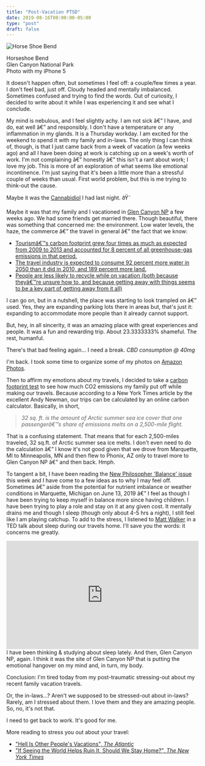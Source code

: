 ```yaml
---
title: "Post-Vacation PTSD"
date: 2019-08-16T00:00:00-05:00
type: "post"
draft: false
---
```


![Horse Shoe Bend](/data/images/Horse_Shoe_Bend.jpg)
<figcaption>
Horseshoe Bend<br>
Glen Canyon National Park<br>
Photo with my iPhone 5
</figcaption>

It doesn't happen often, but sometimes I feel off: a couple/few times a year. I don't feel bad, just off.
Cloudy headed and mentally imbalanced. Sometimes confused and trying to find the words. Out of curiosity,
I decided to write about it while I was experiencing it and see what I conclude.

My mind is nebulous, and I feel slightly achy. I am not sick â€” I have, and do, eat well â€” and responsibly. I don't have a temperature or any inflammation in my glands. It is a Thursday workday. I am excited for the weekend to spend it with my family and in-laws. The only thing I can think of, though, is that I just came back from a week of vacation (a few weeks ago) and all I have been doing at work is catching up on a week's worth of work. I'm not complaining â€” honestly â€” this isn't a rant about work; I love my job. This is more of an exploration of what seems like emotional incontinence. I'm just saying that it's been a little more than a stressful couple of weeks than usual. First world problem, but this is me trying to think-out the cause.

Maybe it was the [Cannabidiol](https://pubchem.ncbi.nlm.nih.gov/compound/644019) I had last night. ðŸ˜

Maybe it was that my family and I vacationed in [Glen Canyon NP](https://www.nps.gov/glca/index.htm) a few weeks ago. We had some friends get married there. Though beautiful, there was something that concerned me: the environment. Low water levels, the haze, the commerce â€” the travel in general â€” the fact that we know:

- [Tourismâ€™s carbon footprint grew four times as much as expected from 2009 to 2013 and accounted for 8 percent of all greenhouse-gas emissions in that period.](https://www.researchgate.net/publication/324992370_The_carbon_footprint_of_global_tourism)
- [The travel industry is expected to consume 92 percent more water in 2050 than it did in 2010, and 189 percent more land.](https://www.researchgate.net/publication/273901806_Assessing_tourism's_global_environmental_impact_1900-2050)
- [People are less likely to recycle while on vacation (both because theyâ€™re unsure how to, and because getting away with things seems to be a key part of getting away from it all)](https://www.tandfonline.com/doi/full/10.1080/21639159.2019.1577158?scroll=top&needAccess=true&)

I can go on, but in a nutshell, the place was starting to look trampled on â€” used. Yes, they are expanding parking lots there in areas but, that's just it: expanding to accommodate more people than it already cannot support.

But, hey, in all sincerity, it was an amazing place with great experiences and people. It was a fun and rewarding trip. About 23.3333333% shameful. The rest, humanful.

There's that bad feeling again... I need a break. *CBD consumption @ 40mg*

I'm back. I took some time to organize some of my photos on [Amazon Photos](//www.amazon.com/photos/shared/azjWTYJWRzWYfUdK_0zhCA.3WPkmnXaDMaR-tzEXvZ6cn).

Then to affirm my emotions about my travels, I decided to take a [carbon footprint test](//www.atmosfair.de/en/offset/flight) to see how much CO2 emissions my family put off while making our travels. Because according to a New York Times article by the excellent Andy Newman, our trips can be calculated by an online carbon calculator. Basically, in short,

> *32 sq. ft. is the amount of Arctic summer sea ice cover that one passengerâ€™s share of emissions melts on a 2,500-mile flight.*

That is a confusing statement. That means that for each 2,500-miles traveled, 32 sq.ft. of Arctic summer sea ice melts. I don't even need to do the calculation â€” I know it's not good given that we drove from Marquette, MI to Minneapolis, MN and then flew to Phonix, AZ only to travel more to Glen Canyon NP â€” and then back. Hmph.

To tangent a bit, I have been reading the [New Philosopher 'Balance' issue](https://www.newphilosopher.com/product/issue-24-balance/) this week and I have come to a few ideas as to why I may feel off. Sometimes â€” aside from the potential for nutrient imbalance or weather conditions in Marquette, Michigan on June 13, 2019 â€” I feel as though I have been trying to keep myself in balance more since having children. I have been trying to play a role and stay on it at any given cost. It mentally drains me and though I sleep (though only about 4-5 hrs a night), I still feel like I am playing catchup. To add to the stress, I listened to [Matt Walker](https://www.sleepdiplomat.com/professor) in a TED talk about sleep during our travels home. I'll save you the words: it concerns me greatly.

<div style="max-width:854px"><div style="position:relative;height:0;padding-bottom:56.25%"><iframe src="https://embed.ted.com/talks/lang/en/matt_walker_sleep_is_your_superpower" width="854" height="480" style="position:absolute;left:0;top:0;width:100%;height:100%" frameborder="0" scrolling="no" allowfullscreen></iframe></div></div>
I have been thinking & studying about sleep lately. And then, Glen Canyon NP, again. I think it was the site of Glen Canyon NP that is putting the emotional hangover on my mind and, in turn, my body.


Conclusion: I'm tired today from my post-traumatic stressing-out about my recent family vacation travels.

Or, the in-laws...? Aren't we supposed to be stressed-out about in-laws? Rarely, am I stressed about them. I love them and they are amazing people. So, no, it's not that.

I need to get back to work. It's good for me.

More reading to stress you out about your travel:
- ["Hell Is Other People's Vacations", *The Atlantic*](https://www.theatlantic.com/magazine/archive/2019/06/hell-is-other-peoples-vacations/588037/)
- ["If Seeing the World Helps Ruin It, Should We Stay Home?", *The New York Times*](https://nyti.ms/2IgdfZx)

